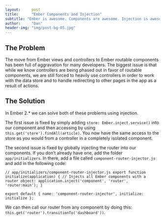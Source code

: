 ```yaml
---
layout:     post
title:      "Ember Components and Injection"
subtitle: "Ember is awesome. Components are awesome. Injection is awesome. Read this - its awesome"
author:     "Dan"
header-img: "img/post-bg-05.jpg"
---
```

The Problem
--
The move from Ember views and controllers to Ember routable components has been full of aggravation for many developers. The
biggest issue is that while we know controllers are being phased out
in favor of routable components, we are still forced to heavily use
controllers in order to work with the data store and to handle
redirecting to other pages in the app as a result of actions.

The Solution
-- 
In Ember 2.* we can solve both of these problems using injection.

The first issue is fixed by simply adding `store: Ember.inject.service()` into our component and then accessing by using `this.get('store').findAll(article)`. You now have the same access to
the store as you would from a controller in a completely isolated component.

The second issue is fixed by globally injecting the router into our components. If you don’t already have one, add the folder `app/initializers`. In there, add a file called `component-router-injector.js` and add in the following code:

```
// app/initializers/component-router-injector.js export function initialize(application) { // Injects all Ember components with a router object: application.inject('component', 'router', 'router:main'); }

export default { name: 'component-router-injector', initialize: initialize }; 
```

We can then call our router from any component by doing this: `this.get('router').transitionTo('dashboard'))`.
